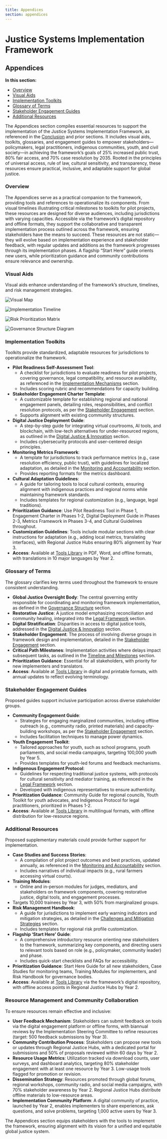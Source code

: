```yaml
---
title: Appendices
section: appendices
---
```


# Justice Systems Implementation Framework

## <a id="appendices"></a>Appendices

**In this section:**
- [Overview](#overview)
- [Visual Aids](#visual-aids)
- [Implementation Toolkits](#implementation-toolkits)
- [Glossary of Terms](#glossary-terms)
- [Stakeholder Engagement Guides](#stakeholder-engagement-guides)
- [Additional Resources](#additional-resources)

The Appendices section compiles essential resources to support the implementation of the Justice Systems Implementation Framework, as referenced in the [Conclusion](/frameworks/justice-systems#conclusion) and prior sections. It includes visual aids, toolkits, glossaries, and engagement guides to empower stakeholders—policymakers, legal practitioners, indigenous communities, youth, and civil society—in achieving the framework’s goals of 25% increased public trust, 80% fair access, and 70% case resolution by 2035. Rooted in the principles of universal access, rule of law, cultural sensitivity, and transparency, these resources ensure practical, inclusive, and adaptable support for global justice.

### <a id="overview"></a>Overview
The Appendices serve as a practical companion to the framework, providing tools and references to operationalize its components. From visual timelines illustrating critical milestones to toolkits for pilot projects, these resources are designed for diverse audiences, including jurisdictions with varying capacities. Accessible via the framework’s digital repository and offline formats, they support the collaborative and transparent implementation process outlined across the framework, ensuring stakeholders have the means to succeed. These resources are not static—they will evolve based on implementation experience and stakeholder feedback, with regular updates and additions as the framework progresses through its implementation phases. A flagship “Start Here” guide orients new users, while prioritization guidance and community contributions ensure relevance and ownership.

### <a id="visual-aids"></a>Visual Aids
Visual aids enhance understanding of the framework’s structure, timelines, and risk management strategies.

![Visual Map](/images/frameworks/justice/justice-framework-map.svg)

![Implementation Timeline](/images/frameworks/justice/implementation-timeline.svg)

![Risk Prioritization Matrix](/images/frameworks/justice/risk-prioritization-matrix.svg)

![Governance Structure Diagram](/images/frameworks/justice/governance-structure-diagram.svg)

### <a id="implementation-toolkits"></a>Implementation Toolkits
Toolkits provide standardized, adaptable resources for jurisdictions to operationalize the framework.

- **Pilot Readiness Self-Assessment Tool**:
  - A checklist for jurisdictions to evaluate readiness for pilot projects, covering governance, legal compatibility, and resource availability, as referenced in the [Implementation Mechanisms](/frameworks/justice-systems#implementation-mechanisms) section.
  - Includes scoring rubric and recommendations for capacity building.
- **Stakeholder Engagement Charter Template**:
  - A customizable template for establishing regional and national engagement panels, detailing roles, responsibilities, and conflict resolution protocols, as per the [Stakeholder Engagement](/frameworks/justice-systems#stakeholder-engagement) section.
  - Supports alignment with existing community structures.
- **Digital Justice Deployment Guide**:
  - A step-by-step guide for integrating virtual courtrooms, AI tools, and blockchain, with low-tech alternatives for under-resourced regions, as outlined in the [Digital Justice & Innovation](/frameworks/justice-systems#digital-justice-innovation) section.
  - Includes cybersecurity protocols and user-centered design principles.
- **Monitoring Metrics Framework**:
  - A template for jurisdictions to track performance metrics (e.g., case resolution efficiency, public trust), with guidelines for localized adaptation, as detailed in the [Monitoring and Accountability](/frameworks/justice-systems#monitoring-accountability) section.
  - Provides reporting formats for the metrics dashboard.
- **Cultural Adaptation Guidelines**:
  - A guide for tailoring tools to local cultural contexts, ensuring alignment with indigenous practices and regional norms while maintaining framework standards.
  - Includes templates for regional customization (e.g., language, legal traditions).
- **Prioritization Guidance**: Use Pilot Readiness Tool in Phase 1, Engagement Charter in Phases 1-2, Digital Deployment Guide in Phases 2-3, Metrics Framework in Phases 3-4, and Cultural Guidelines throughout.
- **Customization Guidelines**: Tools include modular sections with clear instructions for adaptation (e.g., adding local metrics, translating interfaces), with Regional Justice Hubs ensuring 80% alignment by Year 3.
- **Access**: Available at [Tools Library](/frameworks/tools/justice/toolkits) in PDF, Word, and offline formats, with translations in 10 major languages by Year 2.

### <a id="glossary-terms"></a>Glossary of Terms
The glossary clarifies key terms used throughout the framework to ensure consistent understanding.

- **Global Justice Oversight Body**: The central governing entity responsible for coordinating and monitoring framework implementation, as defined in the [Governance Structure](/frameworks/justice-systems#governance-structure) section.
- **Restorative Justice**: A justice model emphasizing reconciliation and community healing, integrated into the [Legal Framework](/frameworks/justice-systems#legal-framework) section.
- **Digital Stratification**: Disparities in access to digital justice tools, addressed in the [Digital Justice & Innovation](/frameworks/justice-systems#digital-justice-innovation) section.
- **Stakeholder Engagement**: The process of involving diverse groups in framework design and implementation, detailed in the [Stakeholder Engagement](/frameworks/justice-systems#stakeholder-engagement) section.
- **Critical Path Milestones**: Implementation activities where delays impact subsequent tasks, as outlined in the [Timeline and Milestones](/frameworks/justice-systems#timeline-milestones) section.
- **Prioritization Guidance**: Essential for all stakeholders, with priority for new implementers and translators.
- **Access**: Available at [Tools Library](/frameworks/tools/justice/glossary) in digital and printable formats, with annual updates to reflect evolving terminology.

### <a id="stakeholder-engagement-guides"></a>Stakeholder Engagement Guides
Proposed guides support inclusive participation across diverse stakeholder groups.

- **Community Engagement Guide**:
  - Strategies for engaging marginalized communities, including offline outreach (e.g., community radio, printed materials) and capacity-building workshops, as per the [Stakeholder Engagement](/frameworks/justice-systems#stakeholder-engagement) section.
  - Includes facilitation techniques to manage power dynamics.
- **Youth Engagement Toolkit**:
  - Tailored approaches for youth, such as school programs, youth parliaments, and social media campaigns, targeting 100,000 youth by Year 5.
  - Provides templates for youth-led forums and feedback mechanisms.
- **Indigenous Engagement Protocol**:
  - Guidelines for respecting traditional justice systems, with protocols for cultural sensitivity and mediator training, as referenced in the [Legal Framework](/frameworks/justice-systems#legal-framework) section.
  - Developed with indigenous representatives to ensure authenticity.
- **Prioritization Guidance**: Community Guide for regional councils, Youth Toolkit for youth advocates, and Indigenous Protocol for legal practitioners, prioritized in Phases 1-2.
- **Access**: Available at [Tools Library](/frameworks/tools/justice/engagement-guides) in multilingual formats, with offline distribution for low-resource regions.

### <a id="additional-resources"></a>Additional Resources
Proposed supplementary materials could provide further support for implementation.

- **Case Studies and Success Stories**:
  - A compilation of pilot project outcomes and best practices, updated annually, as referenced in the [Monitoring and Accountability](/frameworks/justice-systems#monitoring-accountability) section.
  - Includes narratives of individual impacts (e.g., rural farmers accessing virtual courts).
- **Training Modules**:
  - Online and in-person modules for judges, mediators, and stakeholders on framework components, covering restorative justice, digital tools, and engagement processes.
 - Targets 10,000 trainees by Year 3, with 50% from marginalized groups.
- **Risk Management Handbook**:
  - A guide for jurisdictions to implement early warning indicators and mitigation strategies, as detailed in the [Challenges and Mitigation Strategies](/frameworks/justice-systems#challenges-mitigation) section.
  - Includes templates for regional risk profile customization.
- **Flagship ‘Start Here’ Guide**:
  - A comprehensive introductory resource orienting new stakeholders to the framework, summarizing key components, and directing users to relevant tools based on role (e.g., policymaker, community leader) and phase.
  - Includes quick-start checklists and FAQs for accessibility.
- **Prioritization Guidance**: Start Here Guide for all new stakeholders, Case Studies for monitoring teams, Training Modules for implementers, and Risk Handbook for governance bodies.
- **Access**: Available at [Tools Library](/frameworks/tools/justice/additional-resources) via the framework’s digital repository, with offline access points in Regional Justice Hubs by Year 2.

### Resource Management and Community Collaboration
To ensure resources remain effective and inclusive:

- **User Feedback Mechanism**: Stakeholders can submit feedback on tools via the digital engagement platform or offline forms, with biannual reviews by the Implementation Steering Committee to refine resources (target: 500 feedback submissions by Year 3).
- **Community Contribution Process**: Stakeholders can propose new tools or updates through Regional Justice Hubs, with a dedicated portal for submissions and 50% of proposals reviewed within 60 days by Year 2.
- **Resource Usage Metrics**: Utilization tracked via download counts, user surveys, and dashboard analytics, targeting 80% stakeholder engagement with at least one resource by Year 3. Low-usage tools flagged for promotion or revision.
- **Dissemination Strategy**: Resources promoted through global forums, regional workshops, community radio, and social media campaigns, with 70% stakeholder awareness by Year 2. Regional Justice Hubs distribute offline materials to low-resource areas.
- **Implementation Community Platform**: A digital community of practice, launched by Year 2, enables implementers to share experiences, ask questions, and solve problems, targeting 1,000 active users by Year 3.

The Appendices section equips stakeholders with the tools to implement the framework, ensuring alignment with its vision for a unified and equitable global justice system.
